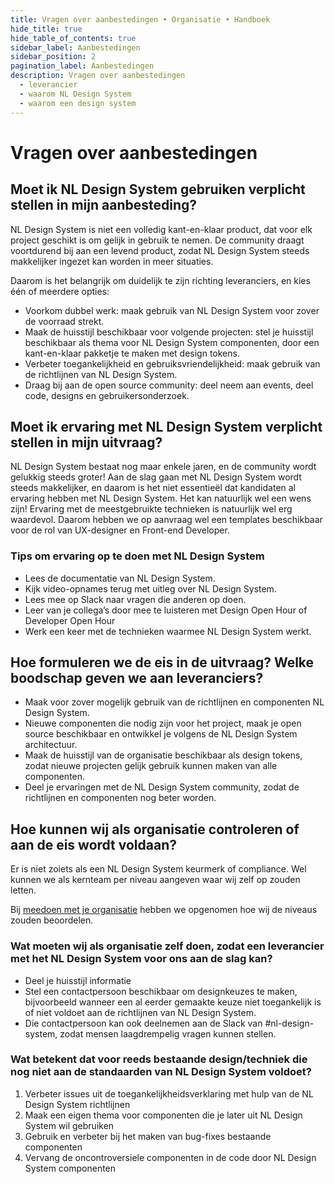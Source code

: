 ```yaml
---
title: Vragen over aanbestedingen • Organisatie • Handboek
hide_title: true
hide_table_of_contents: true
sidebar_label: Aanbestedingen
sidebar_position: 2
pagination_label: Aanbestedingen
description: Vragen over aanbestedingen
  - leverancier
  - waarom NL Design System
  - waarom een design system
---
```


# Vragen over aanbestedingen

## Moet ik NL Design System gebruiken verplicht stellen in mijn aanbesteding?

NL Design System is niet een volledig kant-en-klaar product, dat voor elk project geschikt is om gelijk in gebruik te nemen.
De community draagt voortdurend bij aan een levend product, zodat NL Design System steeds makkelijker ingezet kan worden in meer situaties.

Daarom is het belangrijk om duidelijk te zijn richting leveranciers, en kies één of meerdere opties:

- Voorkom dubbel werk: maak gebruik van NL Design System voor zover de voorraad strekt.
- Maak de huisstijl beschikbaar voor volgende projecten: stel je huisstijl beschikbaar als thema voor NL Design System componenten, door een kant-en-klaar pakketje te maken met design tokens.
- Verbeter toegankelijkheid en gebruiksvriendelijkheid: maak gebruik van de richtlijnen van NL Design System.
- Draag bij aan de open source community: deel neem aan events, deel code, designs en gebruikersonderzoek.

## Moet ik ervaring met NL Design System verplicht stellen in mijn uitvraag?

NL Design System bestaat nog maar enkele jaren, en de community wordt gelukkig steeds groter! Aan de slag gaan met NL Design System wordt steeds makkelijker, en daarom is het niet essentieël dat kandidaten al ervaring hebben met NL Design System. Het kan natuurlijk wel een wens zijn!
Ervaring met de meestgebruikte technieken is natuurlijk wel erg waardevol. Daarom hebben we op aanvraag wel een templates beschikbaar voor de rol van UX-designer en Front-end Developer.

### Tips om ervaring op te doen met NL Design System

- Lees de documentatie van NL Design System.
- Kijk video-opnames terug met uitleg over NL Design System.
- Lees mee op Slack naar vragen die anderen op doen.
- Leer van je collega’s door mee te luisteren met Design Open Hour of Developer Open Hour
- Werk een keer met de technieken waarmee NL Design System werkt.

## Hoe formuleren we de eis in de uitvraag? Welke boodschap geven we aan leveranciers?

- Maak voor zover mogelijk gebruik van de richtlijnen en componenten NL Design System.
- Nieuwe componenten die nodig zijn voor het project, maak je open source beschikbaar en ontwikkel je volgens de NL Design System architectuur.
- Maak de huisstijl van de organisatie beschikbaar als design tokens, zodat nieuwe projecten gelijk gebruik kunnen maken van alle componenten.
- Deel je ervaringen met de NL Design System community, zodat de richtlijnen en componenten nog beter worden.

## Hoe kunnen wij als organisatie controleren of aan de eis wordt voldaan?

Er is niet zoiets als een NL Design System keurmerk of compliance. Wel kunnen we als kernteam per niveau aangeven waar wij zelf op zouden letten.

Bij [meedoen met je organisatie](/handboek/organisatie/meedoen) hebben we opgenomen hoe wij de niveaus zouden beoordelen.

### Wat moeten wij als organisatie zelf doen, zodat een leverancier met het NL Design System voor ons aan de slag kan?

- Deel je huisstijl informatie
- Stel een contactpersoon beschikbaar om designkeuzes te maken, bijvoorbeeld wanneer een al eerder gemaakte keuze niet toegankelijk is of niet voldoet aan de richtlijnen van NL Design System.
- Die contactpersoon kan ook deelnemen aan de Slack van #nl-design-system, zodat mensen laagdrempelig vragen kunnen stellen.

### Wat betekent dat voor reeds bestaande design/techniek die nog niet aan de standaarden van NL Design System voldoet?

1. Verbeter issues uit de toegankelijkheidsverklaring met hulp van de NL Design System richtlijnen
2. Maak een eigen thema voor componenten die je later uit NL Design System wil gebruiken
3. Gebruik en verbeter bij het maken van bug-fixes bestaande componenten
4. Vervang de oncontroversiele componenten in de code door NL Design System componenten
